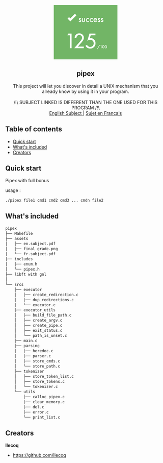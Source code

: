 <p align="center">
  <a href="https://42lyon.fr/">
    <img src="https://github.com/llecoq/pipex/blob/master/assets/final%20grade.png" alt="pipex" width=200 height=170>
  </a>

  <h2 align="center">pipex</h2>

  <p align="center">
    This project will let you discover in detail a UNIX mechanism that you already know
    by using it in your program.
    <br>
    <br>
    /!\ SUBJECT LINKED IS DIFFERENT THAN THE ONE USED FOR THIS PROGRAM /!\
    <br>
    <a href="https://github.com/llecoq/pipex/blob/master/assets/en.subject.pdf">English Subject </a>
    |
    <a href="https://github.com/llecoq/pipex/blob/master/assets/fr.subject.pdf"> Sujet en Francais</a>
  </p>
</p>


## Table of contents

- [Quick start](#quick-start)
- [What's included](#whats-included)
- [Creators](#creators)


## Quick start

Pipex with full bonus

usage :
```
./pipex file1 cmd1 cmd2 cmd3 ... cmdn file2
```

## What's included

```
pipex
├── Makefile
├── assets
│   ├── en.subject.pdf
│   ├── final grade.png
│   └── fr.subject.pdf
├── includes
│   ├── enum.h
│   └── pipex.h
├── libft with gnl
│
└── srcs
    ├── executor
    │   ├── create_redirection.c
    │   ├── dup_redirections.c
    │   └── executor.c
    ├── executor_utils
    │   ├── build_file_path.c
    │   ├── create_argv.c
    │   ├── create_pipe.c
    │   ├── exit_status.c
    │   └── path_is_unset.c
    ├── main.c
    ├── parsing
    │   ├── heredoc.c
    │   ├── parser.c
    │   ├── store_cmds.c
    │   └── store_path.c
    ├── tokenizer
    │   ├── store_token_list.c
    │   ├── store_tokens.c
    │   └── tokenizer.c
    └── utils
        ├── calloc_pipex.c
        ├── clear_memory.c
        ├── del.c
        ├── error.c
        └── print_list.c
```

## Creators

**llecoq**

- <https://github.com/llecoq>
